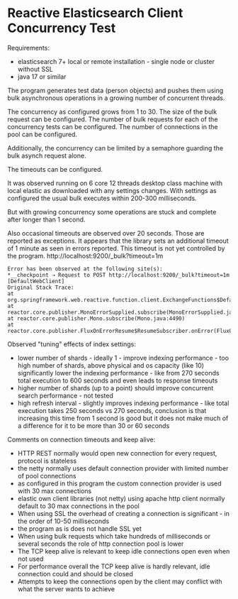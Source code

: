 # Reactive Elasticsearch Client Concurrency Test

Requirements:
- elasticsearch 7+ local or remote installation - single node or cluster without SSL
- java 17 or similar 

The program generates test data (person objects) and pushes them using 
bulk asynchronous operations in a growing number of concurrent threads.

The concurrency as configured grows from 1 to 30.
The size of the bulk request can be configured.
The number of bulk requests for each of the concurrency tests can be configured.
The number of connections in the pool can be configured.

Additionally, the concurrency can be limited by a semaphore guarding the bulk asynch request alone.

The timeouts can be configured.

It was observed running on 6 core 12 threads desktop class machine with local elastic as downloaded with any settings changes.
With settings as configured the usual bulk executes within 200-300 milliseconds.

But with growing concurrency some operations are stuck and complete after longer than 1 second.

Also occasional timeouts are observed over 20 seconds.
Those are reported as exceptions.
It appears that the library sets an additional timeout of 1 minute as seen in errors reported.
This timeout is not yet controlled by the program.
http://localhost:9200/_bulk?timeout=1m 
```
Error has been observed at the following site(s):
*__checkpoint ⇢ Request to POST http://localhost:9200/_bulk?timeout=1m [DefaultWebClient]
Original Stack Trace:
at org.springframework.web.reactive.function.client.ExchangeFunctions$DefaultExchangeFunction.lambda$wrapException$9(ExchangeFunctions.java:141)
at reactor.core.publisher.MonoErrorSupplied.subscribe(MonoErrorSupplied.java:55)
at reactor.core.publisher.Mono.subscribe(Mono.java:4490)
at reactor.core.publisher.FluxOnErrorResume$ResumeSubscriber.onError(FluxOnErrorResume.java:103)
```

Observed "tuning" effects of index settings:
- lower number of shards - ideally 1 - improve indexing performance - too high number of shards, above physical and os capacity (like 10) significantly 
  lower the indexing performance - like from 270 seconds total execution to 600 seconds and even leads to response timeouts
- higher number of shards (up to a point) should improve concurrent search performance - not tested
- high refresh interval - slightly improves indexing performance - like total execution takes 250 seconds vs 270 seconds,
  conclusion is that increasing this time from 1 second is good but it does not make much of a difference for it to be more than 30 or 60 seconds

Comments on connection timeouts and keep alive:
- HTTP REST normally would open new connection for every request, protocol is stateless
- the netty normally uses default connection provider with limited number of pool connections
- as configured in this program the custom connection provider is used with 30 max connections
- elastic own client libraries (not netty) using apache http client normally default to 30 max connections in the pool
- When using SSL the overhead of creating a connection is significant - in the order of 10-50 milliseconds
- the program as is does not handle SSL yet
- When using bulk requests which take hundreds of milliseconds or several seconds the role of http connection pool is lower
- The TCP keep alive is relevant to keep idle connections open even when not used
- For performance overall the TCP keep alive is hardly relevant, idle connection could and should be closed
- Attempts to keep the connections open by the client may conflict with what the server wants to achieve
